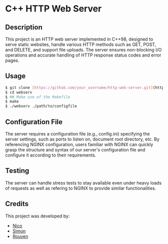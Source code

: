 # C++ HTTP Web Server

## Description
This project is an HTTP web server implemented in C++98, designed to serve static websites, handle various HTTP methods such as GET, POST, and DELETE, and support file uploads. The server ensures non-blocking I/O operations and accurate handling of HTTP response status codes and error pages.

## Usage
```bash
$ git clone [https://github.com/your_username/http-web-server.git](https://github.com/qnert/webserv.git)
$ cd webserv
$ ## Make use of the Makefile
$ make
$ ./webserv ./path/to/configfile
```

## Configuration File
The server requires a configuration file (e.g., config.ini) specifying the server settings, such as ports to listen on, document root directory, etc.
By referencing NGINX configuration, users familiar with NGINX can quickly grasp the structure and syntax of our server's configuration file and configure it according to their requirements.

## Testing
The server can handle stress tests to stay available even under heavy loads of requests as well as refering to NGINX to provide similar functionalities.

## Credits
This project was developed by:
- [Nico](https://github.com/njantsch)
- [Simon](https://github.com/skunert)
- [Rouven](https://github.com/Narouv)

